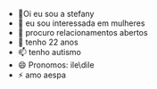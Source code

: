 - 👋Oi eu sou a stefany
- 👀 eu sou interessada em mulheres
- 🌱 procuro relacionamentos abertos
- 💞️ tenho 22 anos
- 📫 tenho autismo
- 😄 Pronomos: ile\dile
- ⚡ amo aespa

<!---
tobiasglitter/tobiasglitter is a ✨ special ✨ repository because its `README.md` (this file) appears on your GitHub profile.
You can click the Preview link to take a look at your changes.
--->
